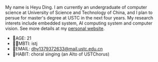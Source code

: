My name is Heyu Ding. 
I am currently an undergraduate of computer science at University of Science and Technology of China, 
and I plan to persue for master's degree at USTC in the next four years.
My research interets include embedded system, AI computing system and computer vision.
See more details at my [personal website](https://zuijiangwan.github.io).
- 🌳AGE: 21
- 🙋‍♀️MBTI: istj
- 📧EMAIL: [dhy1379372633@mail.ustc.edu.cn](mailto:dhy1379372633@mail.ustc.edu.cn)
- 🎼HABIT: choral singing (an Alto of USTChorus)
<!---
zuijiangwan/zuijiangwan is a ✨ special ✨ repository because its `README.md` (this file) appears on your GitHub profile.
You can click the Preview link to take a look at your changes.
--->
